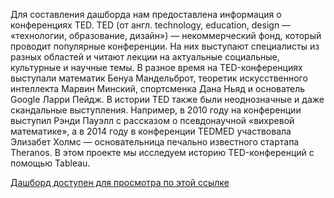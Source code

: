 Для составления дашборда нам предоставлена информация о конференциях TED. 
TED (от англ. technology, education, design — «технологии, образование, дизайн») — некоммерческий фонд, который проводит популярные конференции. На них выступают специалисты из разных областей и читают лекции на актуальные социальные, культурные и научные темы. 
В разное время на TED-конференциях выступали математик Бенуа Мандельброт, теоретик искусственного интеллекта Марвин Минский, спортсменка Дана Ньяд и основатель Google Ларри Пейдж. В истории TED также были неоднозначные и даже скандальные выступления. Например, в 2010 году на конференции выступил Рэнди Пауэлл с рассказом о псевдонаучной «вихревой математике», а в 2014 году в конференции TEDMED участвовала Элизабет Холмс — основательница печально известного стартапа Theranos.
В этом проекте мы исследуем историю TED-конференций с помощью Tableau.

[Дашборд доступен для просмотра по этой ссылке](https://public.tableau.com/views/TEDStory/TEDStory?:language=en-US&publish=yes&:display_count=n&:origin=viz_share_link)
